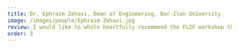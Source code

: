 ```yaml
---
title: Dr. Ephraim Zehavi, Dean of Engineering, Bar-Ilan University
image: /images/people/Ephraim-Zehavi.jpg
review: I would like to whole heartfully recommend the FL2F workshop that Dr. Yadid-Pecht offers. It has been my pleasure to observe the women from Engineering and Science faculties connect and form a support group for entrepreneurship with Orly's guidance. I also observed the growth and the change of thinking the women demonstrated throughout and after the workshop. A few of them said that it changed their way of thinking about their research and their projects, and if this way of thinking spreads out, I believe our university will gain a lot from this change in perspective and focus on real market needs.
order: 3
---
```

